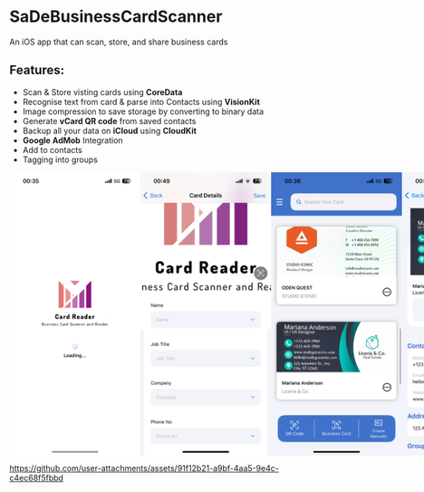 # SaDeBusinessCardScanner
An iOS app that can scan, store, and share business cards

## Features:
- Scan & Store visting cards using **CoreData**
- Recognise text from card & parse into Contacts using **VisionKit**
- Image compression to save storage by converting to binary data
- Generate **vCard QR code** from saved contacts
- Backup all your data on **iCloud** using **CloudKit**
- **Google AdMob** Integration
- Add to contacts 
- Tagging into groups


<div style="display: flex; justify-content: space-between;">
    <img src="IMG_5758.PNG" alt="Alt text for Image 1" height = 500px>
    <img src="IMG_5762.PNG" alt="Alt text for Image 2" height = 500px>
    <img src="IMG_5759.PNG" alt="Alt text for Image 2" height = 500px>
    <img src="IMG_5761.PNG" alt="Alt text for Image 2" height = 500px>
</div>




https://github.com/user-attachments/assets/91f12b21-a9bf-4aa5-9e4c-c4ec68f5fbbd



